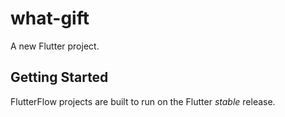 # what-gift

A new Flutter project.

## Getting Started

FlutterFlow projects are built to run on the Flutter _stable_ release.

